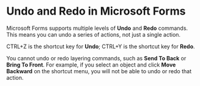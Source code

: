 
# Undo and Redo in Microsoft Forms

Microsoft Forms supports multiple levels of  **Undo** and **Redo** commands. This means you can undo a series of actions, not just a single action.

CTRL+Z is the shortcut key for  **Undo**; CTRL+Y is the shortcut key for  **Redo**.

You cannot undo or redo layering commands, such as  **Send To Back** or **Bring To Front**. For example, if you select an object and click  **Move Backward** on the shortcut menu, you will not be able to undo or redo that action.

